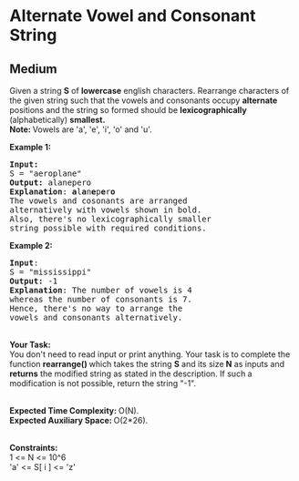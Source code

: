 # Alternate Vowel and Consonant String
## Medium 
<div class="problems_problem_content__Xm_eO"><p>Given a string&nbsp;<strong>S</strong> of <strong>lowercase</strong> english characters. Rearrange characters of the given string such that the vowels and consonants occupy <strong>alternate</strong> positions and the string so formed should be <strong>lexicographically</strong> (alphabetically) <strong>smallest.</strong>&nbsp;<br>
<strong>Note:&nbsp;</strong>Vowels are 'a', 'e', 'i', 'o' and 'u'.&nbsp;</p>

<p><strong>Example 1:</strong></p>

<pre><strong>Input:</strong>
S = "aeroplane"
<strong>Output:</strong> alanepero
<strong>Explanation</strong>: <strong>a</strong>l<strong>a</strong>n<strong>e</strong>p<strong>e</strong>r<strong>o  
</strong>The vowels and cosonants are arranged 
alternatively with vowels shown in bold.
Also, there's no lexicographically smaller
string possible with required conditions.
</pre>

<p><strong>Example 2:</strong></p>

<pre><strong>Input</strong>: 
S = "mississippi"
<strong>Output:</strong> -1
<strong>Explanation</strong>: The number of vowels is 4 
whereas the number of consonants is 7.
Hence, there's no way to arrange the
vowels and consonants alternatively.
</pre>

<p><br>
<strong>Your Task:</strong><br>
You don't need to read input or print anything. Your task is to complete the function&nbsp;<strong>rearrange()&nbsp;</strong>which takes the string <strong>S</strong> and its size<strong> N</strong> as inputs and <strong>returns</strong> the modified string as stated in the description. If such a modification is not possible, return the string "-1".</p>

<p><br>
<strong>Expected Time Complexity:&nbsp;</strong>O(N).<br>
<strong>Expected Auxiliary Space:&nbsp;</strong>O(2*26).</p>

<p><br>
<strong>Constraints:</strong><br>
1 &lt;= N &lt;= 10^6<br>
'a'&nbsp;&lt;= S[ i ] &lt;= 'z'</p>
</div>